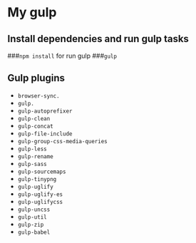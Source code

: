 # My gulp 


## Install dependencies and run gulp tasks
###`npm install`
for run gulp
###`gulp`

## Gulp plugins
- `browser-sync.`
- `gulp.`
- `gulp-autoprefixer`
- `gulp-clean`
- `gulp-concat`
- `gulp-file-include`
- `gulp-group-css-media-queries`
- `gulp-less`
- `gulp-rename`
- `gulp-sass`
- `gulp-sourcemaps`
- `gulp-tinypng`
- `gulp-uglify`
- `gulp-uglify-es`
- `gulp-uglifycss`
- `gulp-uncss`
- `gulp-util` 
- `gulp-zip`
- `gulp-babel` 
